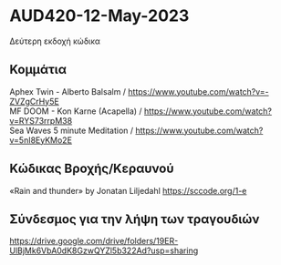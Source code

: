 # AUD420-12-May-2023

Δεύτερη εκδοχή κώδικα 

Κομμάτια
---------
Aphex Twin - Alberto Balsalm / https://www.youtube.com/watch?v=-ZVZgCrHy5E<br>
MF DOOM - Kon Karne (Acapella) / https://www.youtube.com/watch?v=RYS73rrpM38<br>
Sea Waves 5 minute Meditation / https://www.youtube.com/watch?v=5nI8EyKMo2E

Κώδικας Βροχής/Κεραυνού
-----------------------
«Rain and thunder» by Jonatan Liljedahl
https://sccode.org/1-e

Σύνδεσμος για την λήψη των τραγουδιών
-------------------------------------
https://drive.google.com/drive/folders/19ER-UlBjMk6VbA0dK8GzwQYZl5b322Ad?usp=sharing
